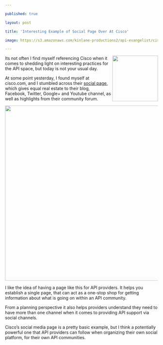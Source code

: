 ---
published: true
layout: post
title: 'Interesting Example of Social Page Over At Cisco'
image: https://s3.amazonaws.com/kinlane-productions2/api-evangelist/cisco/cisco-logo.png
---

<p><a href="http://socialmedia.cisco.com/"><img src="https://s3.amazonaws.com/kinlane-productions2/api-evangelist/cisco/cisco-logo.png" alt="" width="150" align="right" /></a>
<p>Its not often I find myself referencing Cisco when it comes to shedding light on interesting practices for the API space, but today is not your usual day.
<p>At some point yesterday, I found myself at cisco.com, and I stumbled across their <a href="http://socialmedia.cisco.com/">social page</a>, which gives equal real estate to their blog, Facebook, Twitter, Google+ and Youtube channel, as well as highlights from their community forum.
<p><a href="http://socialmedia.cisco.com/"><img style="display: block; margin-left: auto; margin-right: auto;" src="https://s3.amazonaws.com/kinlane-productions2/api-evangelist/cisco/cisco-social-page.png" alt="" width="575" /></a>
<p>I like the idea of having a page like this for API providers. It helps you establish a single page, that can act as a one-stop shop for getting information about what is going on within an API community.
<p>From a planning perspective it also helps providers understand they need to have more than one channel when it comes to providing API support via social channels.
<p>Cisco&rsquo;s social media page is a pretty basic example, but I think a potentially powerful one that API providers can follow when organizing their own social platform, for their own API communities.

